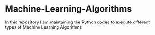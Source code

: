 # Machine-Learning-Algorithms
In this repository I am maintaining the Python codes to execute different types of Machine Learning Algorithms
